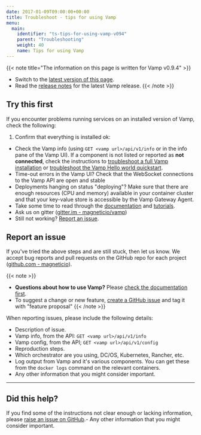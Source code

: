 ```yaml
---
date: 2017-01-09T09:00:00+00:00
title: Troubleshoot - tips for using Vamp
menu:
  main:
    identifier: "ts-tips-for-using-vamp-v094"
    parent: "Troubleshooting"
    weight: 40
    name: Tips for using Vamp
---
```


{{< note title="The information on this page is written for Vamp v0.9.4" >}}
* Switch to the [latest version of this page](/documentation/troubleshoot/tips-for-using-vamp).
* Read the [release notes](/documentation/release-notes/latest) for the latest Vamp release.
{{< /note >}}

## Try this first

If you encounter problems running services on an installed version of Vamp, check the following:

1. Confirm that everything is installed ok:
  - Check the Vamp info (using `GET <vamp url>/api/v1/info` or in the info pane of the Vamp UI).
    If a component is not listed or reported as **not connected**, check the instructions to [troubleshoot a full Vamp installation](/documentation/troubleshoot/v0.9.4/full-vamp-installation) or [troubleshoot the Vamp Hello world quickstart](/documentation/troubleshoot/v0.9.4/hello-world-quickstart).
- Time-out errors in the Vamp UI? Check that the WebSocket connections to the Vamp API are open and stable
- Deployments hanging on status "deploying"? Make sure that there are enough resources (CPU and memory) available in your container cluster and that your key-value store is accessible by the Vamp Gateway Agent.
- Take some time to read through the [documentation](/documentation/using-vamp/blueprints/) and [tutorials](/documentation/tutorials//).
- Ask us on gitter ([gitter.im - magneticio/vamp](https://gitter.im/magneticio/vamp))
- Still not working? [Report an issue](/documentation/troubleshoot/v0.9.4/tips-for-using-vamp/#report-an-issue).



## Report an issue

If you've tried the above steps and are still stuck, then let us know. We accept bug reports and pull requests on the GitHub repo for each project ([github.com - magneticio](https://github.com/magneticio)).

{{< note >}}
* **Questions about how to use Vamp?** Please [check the documentation first](/documentation/).
* To suggest a change or new feature, [create a GitHub issue](https://github.com/magneticio/vamp/issues) and tag it with "feature proposal"
{{< /note >}}

When reporting issues, please include the following details:

- Description of issue.
- Vamp info, from the API: `GET <vamp url>/api/v1/info`
- Vamp config, from the API; `GET <vamp url>/api/v1/config`
- Reproduction steps.
- Which orchestrator are you using, DC/OS, Kubernetes, Rancher, etc.
- Log output from Vamp and it's various components. You can get these from the `docker logs` command on the relevant containers.
- Any other information that you might consider important.

---------------

## Did this help?

If you find some of the instructions not clear enough or lacking information, please [raise an issue on GitHub](https://github.com/magneticio/vamp.io/issues/new).- Any other information that you might consider important.
